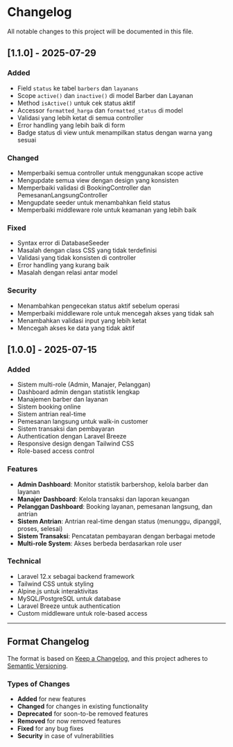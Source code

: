# Changelog

All notable changes to this project will be documented in this file.

## [1.1.0] - 2025-07-29

### Added
- Field `status` ke tabel `barbers` dan `layanans`
- Scope `active()` dan `inactive()` di model Barber dan Layanan
- Method `isActive()` untuk cek status aktif
- Accessor `formatted_harga` dan `formatted_status` di model
- Validasi yang lebih ketat di semua controller
- Error handling yang lebih baik di form
- Badge status di view untuk menampilkan status dengan warna yang sesuai

### Changed
- Memperbaiki semua controller untuk menggunakan scope active
- Mengupdate semua view dengan design yang konsisten
- Memperbaiki validasi di BookingController dan PemesananLangsungController
- Mengupdate seeder untuk menambahkan field status
- Memperbaiki middleware role untuk keamanan yang lebih baik

### Fixed
- Syntax error di DatabaseSeeder
- Masalah dengan class CSS yang tidak terdefinisi
- Validasi yang tidak konsisten di controller
- Error handling yang kurang baik
- Masalah dengan relasi antar model

### Security
- Menambahkan pengecekan status aktif sebelum operasi
- Memperbaiki middleware role untuk mencegah akses yang tidak sah
- Menambahkan validasi input yang lebih ketat
- Mencegah akses ke data yang tidak aktif

## [1.0.0] - 2025-07-15

### Added
- Sistem multi-role (Admin, Manajer, Pelanggan)
- Dashboard admin dengan statistik lengkap
- Manajemen barber dan layanan
- Sistem booking online
- Sistem antrian real-time
- Pemesanan langsung untuk walk-in customer
- Sistem transaksi dan pembayaran
- Authentication dengan Laravel Breeze
- Responsive design dengan Tailwind CSS
- Role-based access control

### Features
- **Admin Dashboard**: Monitor statistik barbershop, kelola barber dan layanan
- **Manajer Dashboard**: Kelola transaksi dan laporan keuangan
- **Pelanggan Dashboard**: Booking layanan, pemesanan langsung, dan antrian
- **Sistem Antrian**: Antrian real-time dengan status (menunggu, dipanggil, proses, selesai)
- **Sistem Transaksi**: Pencatatan pembayaran dengan berbagai metode
- **Multi-role System**: Akses berbeda berdasarkan role user

### Technical
- Laravel 12.x sebagai backend framework
- Tailwind CSS untuk styling
- Alpine.js untuk interaktivitas
- MySQL/PostgreSQL untuk database
- Laravel Breeze untuk authentication
- Custom middleware untuk role-based access

---

## Format Changelog

The format is based on [Keep a Changelog](https://keepachangelog.com/en/1.0.0/),
and this project adheres to [Semantic Versioning](https://semver.org/spec/v2.0.0.html).

### Types of Changes

- **Added** for new features
- **Changed** for changes in existing functionality
- **Deprecated** for soon-to-be removed features
- **Removed** for now removed features
- **Fixed** for any bug fixes
- **Security** in case of vulnerabilities 